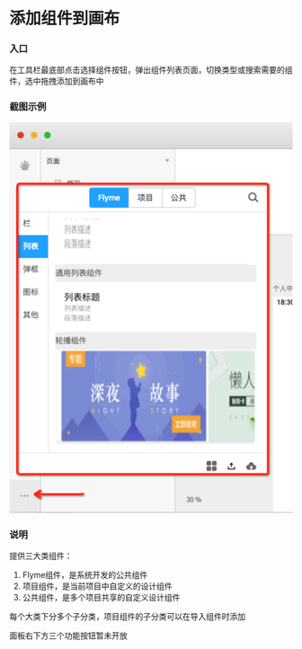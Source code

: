# 添加组件到画布

### 入口

在工具栏最底部点击选择组件按钮，弹出组件列表页面，切换类型或搜索需要的组件，选中拖拽添加到画布中

### 截图示例

![&#x7EC4;&#x4EF6;&#x9009;&#x62E9;&#x9762;&#x677F;](../.gitbook/assets/zu-jian-mian-ban.png)

### 说明

提供三大类组件：

1. Flyme组件，是系统开发的公共组件
2. 项目组件，是当前项目中自定义的设计组件
3. 公共组件，是多个项目共享的自定义设计组件

每个大类下分多个子分类，项目组件的子分类可以在导入组件时添加

面板右下方三个功能按钮暂未开放

